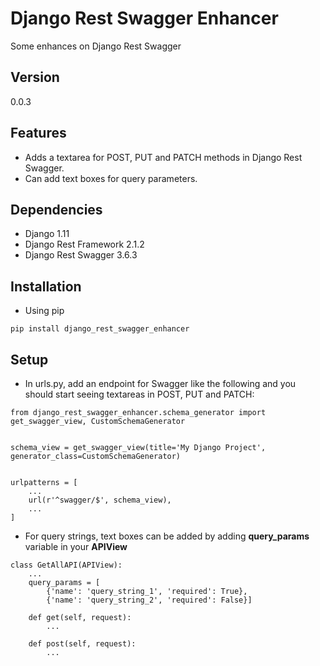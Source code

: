 # Django Rest Swagger Enhancer
Some enhances on Django Rest Swagger

## Version

0.0.3

## Features

* Adds a textarea for POST, PUT and PATCH methods in Django Rest Swagger.
* Can add text boxes for query parameters.

## Dependencies

* Django 1.11
* Django Rest Framework 2.1.2
* Django Rest Swagger 3.6.3

## Installation

* Using pip

```
pip install django_rest_swagger_enhancer
```

## Setup

* In urls.py, add an endpoint for Swagger like the following and you should start seeing textareas in POST, PUT and PATCH:

```
from django_rest_swagger_enhancer.schema_generator import get_swagger_view, CustomSchemaGenerator


schema_view = get_swagger_view(title='My Django Project', generator_class=CustomSchemaGenerator)


urlpatterns = [
    ...
    url(r'^swagger/$', schema_view),
    ...
]
```

* For query strings, text boxes can be added by adding **query_params** variable in your **APIView**

```
class GetAllAPI(APIView):
    ...
    query_params = [
        {'name': 'query_string_1', 'required': True},
        {'name': 'query_string_2', 'required': False}]

    def get(self, request):
        ...

    def post(self, request):
        ...
```

